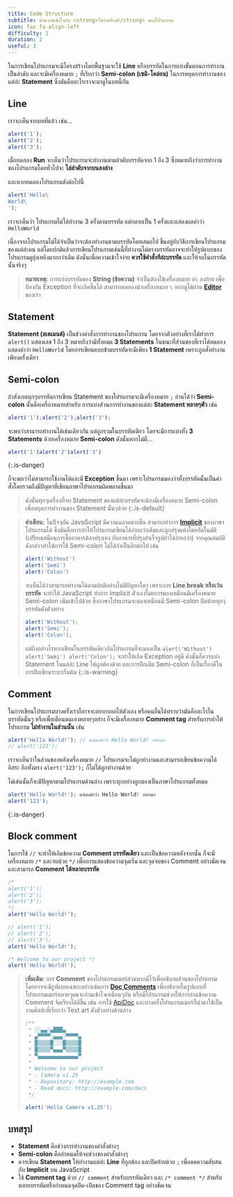 ```yaml
---
title: Code Structure
subtitle: ทำความเข้าใจกับ <strong>โครงสร้าง</strong> ของโปรแกรม
icon: fas fa-align-left
difficulty: 1
duration: 2
useful: 3
---
```


ในการเขียนโปรแกรมจะมีโครงสร้างโดยพื้นฐานจะใช้ **Line** หรือบรรทัดในการแบ่งขั้นตอนการทำงานเป็นลำดับ และจะมีเครื่องหมาย `;` ที่เรียกว่า **Semi-colon (เซมิ-โคล่อน)** ในการหยุดการทำงานของแต่ล่ะ **Statement** ซึ่งมันคืออะไรเราจะมาดูในบทนี้กัน

## Line

เราจะเห็นจากบทที่แล้ว เช่น...

```javascript
alert('1');
alert('2');
alert('3');
```

เมื่อทดลอง **Run** จะเห็นว่าโปรแกรมจะทำงานตามลำดับบรรทัดจาก 1 ถึง 3 ซึ่งหมายถึงว่าการทำงานของโปรแกรมโดยทั่วไปจะ **ไล่ลำดับจากบนลงล่าง**

และหากทดลองโปรแกรมดังต่อไปนี้

```javascript
alert('Hello\
World\
');
```

เราจะเห็นว่า โปรแกรมไม่ได้ทำงาน 3 ครั้งตามบรรทัด แต่กลายเป็น 1 ครั้งและแสดงผลคำว่า `HelloWorld`

เนื่องจากโปรแกรมไม่ได้จำเป็นว่าจะต้องทำงานตามบรรทัดโดยเสมอไป ขึ้นอยู่กับวิธีการเขียนโปรแกรมของแต่ล่ะคน แต่โดยปกติแล้วการเขียนโปรแกรมเช่นนี้ที่ทำงานไม่ตรงบรรทัดอาจจะทำให้รูปแบบของโปรแกรมดูยุ่งเหยิงมากกว่าเดิม ดังนั้นเพื่อความเข้าใจง่าย **ควรใช้คำสั่งทีล่ะบรรทัด** และให้จบในบรรทัดนั้นจริงๆ

> **หมายเหตุ:** การแบ่งบรรทัดของ **String (ข้อความ)** จำเป็นต้องใช้เครื่องหมาย อ`\` ลงท้าย เพื่อป้องกัน Exception ที่จะเกิดขึ้นได้ สามารถทดลองนำเครื่องหมาย `\` ออกดูได้ผ่าน **[Editor](http://localhost:4000/nong-program/editor?value=alert(%27Hello%5C%0AWorld%5C%0A%27)%3B%0A)** ของเรา

## Statement

**Statement (สเตเมนต์)** เป็นช่วงคำสั่งการทำงานของโปรแกรม โดยจากตัวอย่างที่เราได้ทำการ `alert()` แสดงเลข 1 ถึง 3 หมายถึงว่ามีทั้งหมด **3 Statements** ในขณะที่ส่วนของที่เราได้ทดลองแสดงคำว่า `HelloWorld` โดยการเขียนแบบข้ามบรรทัดจะมีเพียง **1 Statement** เพราะถูกสั่งทำงานเพียงครั้งเดียว

## Semi-colon

ถ้าสังเกตทุกๆบรรทัดการเขียน Statement ของโปรแกรมจะมีเครื่องหมาย `;` อ่านได้ว่า **Semi-colon** นั้นคือเครื่องหมายสำหรับ การแบ่งส่วนการทำงานของแต่ล่ะ **Statement หลายๆตัว** เช่น

```javascript
alert('1');alert('2');alert('3');
```

จะพบว่าสามารถทำงานได้เช่นเดียวกัน แต่ถูกรวมในบรรทัดเดียว โดยจะมีการแบ่งทั้ง **3 Statements** ด้วยเครื่องหมาย **Semi-colon** ดังนั้นหากไม่มี...

```javascript
alert('1')alert('2')alert('3')
```
{:.is-danger}

ก็จะพบว่าไม่สามารถใช้งานได้และมี **Exception** ขึ้นมา เพราะโปรแกรมมองว่าทั้งบรรทัดนั้นเป็นคำสั่งโดยรวมถึงมีปัญหาที่เขียนภาษาโปรแกรมผิดพลาดขึ้นมา

> ดังนั้นทุกๆเครื่องที่จบ Statement ของแต่ล่ะบรรทัดจะต้องมีเครื่องหมาย Semi-colon เพื่อหยุดการทำงานของ Statement นั้นๆด้วย
{:.is-default}

> **คำเตือน:** ในปัจจุบัน JavaScript มีความฉลาดมากขึ้น สามารถทำการ **[Implicit](https://en.wikipedia.org/wiki/Implicit_parallelism)** ของภาษาโปรแกรมได้ ซึ่งมันคือการทำให้โปรแกรมเขียนได้ง่ายกว่าเดิมและถูกปรุงแต่งโดยอัตโนมัติ (เปรียบเสมือนการซื้ออาหารต้องปรุงเอง กับอาหารที่ปรุงสำเร็จรูปทำได้ง่ายกว่า) จากคุณสมบัติดังกล่าวทำให้การใช้ Semi-colon ไม่ได้จำเป็นอีกต่อไป เช่น
>
> ```javascript
> alert('Without')
> alert('Semi')
> alert('Colon')
> ```
>
> จะเห็นได้ว่าสามารถทำงานได้ตามปกติอย่างไม่มีปัญหาใดๆ เพราะการ **Line break หรือเว้นบรรทัด** จะทำให้ JavaScript ทำการ Implicit ตัวเองโดยการมองเหมือนมีเครื่องหมาย Semi-colon เพิ่มเข้าไปด้วย ซึ่งภาษาโปรแกรมจะมองเหมือนมี Semi-colon ปิดท้ายทุกๆบรรทัดดังตัวอย่าง
>
> ```js
> alert('Without');
> alert('Semi');
> alert('Colon');
> ```
>
> แต่ถึงอย่างไรหากเขียนในบรรทัดเดียวกันโปรแกรมก็จะมองเป็น `alert('Without') alert('Semi') alert('Colon');` จะทำให้เกิด Exception อยู่ดี ดังนั้นก็ควรแบ่ง Statement ในแต่ล่ะ Line ให้ถูกต้องด้วย และการฝึกเติม Semi-colon ก็เป็นเรื่องดีในการฝึกเขียนระยะเริ่มต้น
{:.is-warning}

## Comment

ในการเขียนโปรแกรมบางครั้งเราก็อาจจะอยากบอกให้ตัวเอง หรือคนอื่นได้ทราบว่ามันคืออะไรในบรรทัดนั้นๆ หรือเพื่อเตือนตนเองหลายๆอย่าง ก็จะมีเครื่องหมาย **Comment tag** สำหรับการทำให้โปรแกรม **ไม่ทำงานในส่วนนั้น** เช่น

```javascript
alert('Hello World!'); // แสดงคำว่า Hello World! ออกมา
// alert('123');
```

เราจะเห็นว่าในส่วนของหลังเครื่องหมาย `//` โปรแกรมจะไม่ถูกทำงานและสามารถเขียนข้อความได้อิสระ อีกทั้งตรง `alert('123');` ก็ไม่ได้ถูกทำงานด้วย

ไม่เช่นนั้นก็จะมีปัญหาตามโปรแกรมด้านล่าง เพราะทุกอย่างถูกมองเป็นภาษาโปรแกรมทั้งหมด

```javascript
alert('Hello World!'); แสดงคำว่า Hello World! ออกมา
alert('123');
```
{:.is-danger}

## Block comment

ในการใช้ `//` จะทำให้เกิดข้อความ **Comment บรรทัดเดียว** และเป็นข้อความหลังจากนั้น ก็จะมีเครื่องหมาย `/*` และจบด้วย `*/` เพื่อการแสดงข้อความจุดเริ่ม และจุดจบของ Comment อย่างชัดเจน และสามารถ **Comment ได้หลายบรรทัด**

```javascript
/*
alert('1');
alert('2');
alert('3');
*/
alert('Hello World!');
```

```javascript
// alert('1');
// alert('2');
// alert('3');
alert('Hello World!');
```

```javascript
/* Welcome to our project */
alert('Hello World!');
```

> **เพิ่มเติม:** การ **Comment** ของโปรแกรมเมอร์ส่วนมากมีไว้เพื่ออธิบายส่วนของโปรแกรม โดยอาจจะมีรูปแบบเฉพาะอย่างเช่นการ **[Doc Comments](https://www.tutorialspoint.com/java/java_documentation.htm)** เพื่ออธิบายในรูปแบบที่โปรแกรมเมอร์หลายๆคนจะอ่านเข้าใจเหมือนๆกัน หรือมีโปรแกรมช่วยให้การอ่านข้อความ Comment จัดเรียงได้ดีขึ้น เช่น การใช้ [ApiDoc](http://apidocjs.com/) และบางครั้งโปรแกรมเมอร์ก็นำมาใช้เป็นงานศิลปะที่เรียกว่า Text art ดังตัวอย่างด้านล่าง
>
> ```javascript
> /**
>  * ░░▄▄░▄███▄
>  * ▄▀▀▀▀░▄▄▄░▀▀▀▀▄
>  * █▒▒▒▒█░░░█▒▒▒▒█
>  * █▒▒▒▒▀▄▄▄▀▒▒▒▒█
>  * ▀▄▄▄▄▄▄▄▄▄▄▄▄▄▀
>  *
>  * Welcome to our project
>  * - Camera v1.25
>  * - Repository: http://example.com
>  * - Read docs: http://example.com/docs
>  */
>
> alert('Hello Camera v1.25');
> ```

## บทสรุป

- **Statement** คือช่วงการทำงานของคำสั่งต่างๆ
- **Semi-colon** คือกำหนดให้จบช่วงของคำสั่งต่างๆ
- ควรเขียน **Statement** ให้ทำงานแต่ล่ะ **Line** ที่ถูกต้อง และปิดท้ายด้วย `;` เพื่อลดความสับสนกับ **Implicit** บน JavaScript
- ใช้ **Comment tag** ด้วย `// comment` สำหรับบรรทัดเดียว และ `/* comment */` สำหรับหลายบรรทัดหรือกำหนดจุดปิด-เปิดของ Comment tag อย่างชัดเจน
